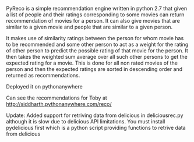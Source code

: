 PyReco is a simple recommendation engine written in python 2.7 that 
given a list of people and their ratings corresponding to some movies
can return recommendation of movies for a person. It can also give movies
that are similar to a given movie and people that are similar to a given 
person.

It makes use of similarity ratings between the person for whom movie 
has to be recommended and some other person to act as a weight for 
the rating of other person to predict the possible rating of that movie
for the person. It then takes the weighted sum average over all such
other persons to get the expected rating for a movie. This is done for 
all non rated movies of the person and then the expected ratings are 
sorted in descending order and returned as recommendations.

Deployed it on pythonanywhere

Can see the recommendations for Toby at http://siddharth.pythonanywhere.com/reco/

Update: Added support for retriving data from delicious in deliciousrec.py
although it is slow due to delicious API limitations. You must install
pydelicious first which is a python script providing functions to retrive
data from delicious

